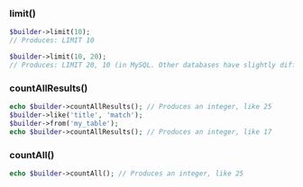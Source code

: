 ### limit()
```php
$builder->limit(10);
// Produces: LIMIT 10

$builder->limit(10, 20);
// Produces: LIMIT 20, 10 (in MySQL. Other databases have slightly different syntax)
```
### countAllResults()
```php
echo $builder->countAllResults(); // Produces an integer, like 25
$builder->like('title', 'match');
$builder->from('my_table');
echo $builder->countAllResults(); // Produces an integer, like 17
```
### countAll()
```php
echo $builder->countAll(); // Produces an integer, like 25
```
